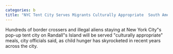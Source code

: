```yaml
---
categories: b
title: "NYC Tent City Serves Migrants Culturally Appropriate  South American Fare"
---
```

Hundreds of border crossers and illegal aliens staying at New York City"s pop-up tent city on Randall"s Island will be served "culturally appropriate" meals, city officials said, as child hunger has skyrocketed in recent years across the city. 